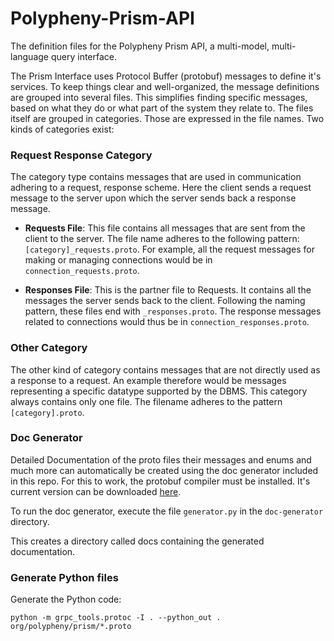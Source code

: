 # Polypheny-Prism-API
The definition files for the Polypheny Prism API, a multi-model, multi-language query interface.

The Prism Interface uses Protocol Buffer (protobuf) messages to define it's services. To keep things clear and well-organized, the message definitions are grouped into several files. This simplifies finding specific messages, based on what they do or what part of the system they relate to. The files itself are grouped in categories. Those are expressed in the file names.
Two kinds of categories exist:

### Request Response Category

The category type contains messages that are used in communication adhering to a request, response scheme. Here the client sends a request message to the server upon which the server sends back a response message.

- **Requests File**: This file contains all messages that are sent from the client to the server. The file name adheres to the following pattern: `[category]_requests.proto`. For example, all the request messages for making or managing connections would be in `connection_requests.proto`.

- **Responses File**: This is the partner file to Requests. It contains all the messages the server sends back to the client. Following the naming pattern, these files end with `_responses.proto`. The response messages related to connections would thus be in `connection_responses.proto`.

### Other Category
The other kind of category contains messages that are not directly used as a response to a request. An example therefore would be messages representing a specific datatype supported by the DBMS.
This category always contains only one file. The filename adheres to the pattern `[category].proto`.

### Doc Generator
Detailed Documentation of the proto files their messages and enums and much more can automatically be created using the doc generator included in this repo.
For this to work, the protobuf compiler must be installed. It's current version can be downloaded [here](https://github.com/protocolbuffers/protobuf/releases/).

To run the doc generator, execute the file `generator.py` in the `doc-generator` directory.

This creates a directory called docs containing the generated documentation.

### Generate Python files

Generate the Python code:
```
python -m grpc_tools.protoc -I . --python_out . org/polypheny/prism/*.proto
```
